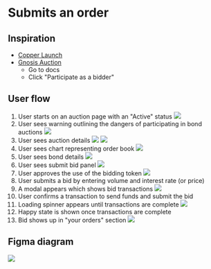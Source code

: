 # Submits an order

## Inspiration

- [Copper Launch](https://docs.alchemist.wtf/copper/auction-participation-walkthrough)
- [Gnosis Auction](https://gnosis-auction.eth.link/#/start)
  - Go to docs
  - Click "Participate as a bidder"

## User flow

1. User starts on an auction page with an "Active" status
   ![](../assets/copper/auction_page.png)
2. User sees warning outlining the dangers of participating in bond auctions
   ![](../assets/copper/warning.png)
3. User sees auction details
   ![](../assets/copper/auction_details.png)
   ![](../assets/gnosis/auction_details.png)
4. User sees chart representing order book
   ![](../assets/gnosis/order_book_graph.png)
5. User sees bond details
   ![](../assets/copper/bond_details.png)
6. User sees submit bid panel
   ![](../assets/gnosis/place_order.png)
7. User approves the use of the bidding token
   ![](../assets/gnosis/bidding_during.png)
8. User submits a bid by entering volume and interest rate (or price)
9. A modal appears which shows bid transactions
   ![](../assets/gnosis/place_order_confirm.png)
10. User confirms a transaction to send funds and submit the bid
11. Loading spinner appears until transactions are complete
    ![](../assets/gnosis/place_order_loading.png)
12. Happy state is shown once transactions are complete
13. Bid shows up in "your orders" section
    ![](../assets/gnosis/your_order.png)

## Figma diagram

![](../assets/porter/participate_in_auction_user_flow.png)
